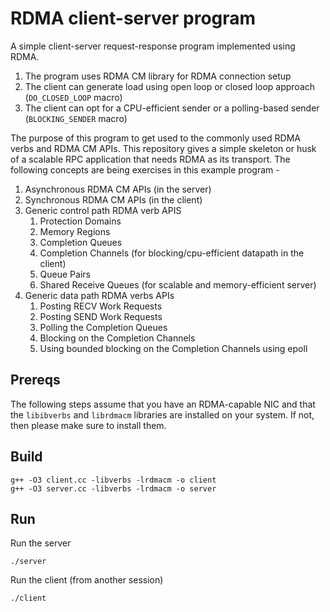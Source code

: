 # RDMA client-server program

A simple client-server request-response program implemented using RDMA.

1. The program uses RDMA CM library for RDMA connection setup
2. The client can generate load using open loop or closed loop approach (`DO_CLOSED_LOOP` macro)
3. The client can opt for a CPU-efficient sender or a polling-based sender (`BLOCKING_SENDER` macro)

The purpose of this program to get used to the commonly used RDMA verbs and RDMA CM
APIs. This repository gives a simple skeleton or husk of a scalable RPC application that
needs RDMA as its transport. The following concepts are being exercises in this example
program -
1. Asynchronous RDMA CM APIs (in the server)
2. Synchronous RDMA CM APIs (in the client)
3. Generic control path RDMA verb APIS
   1. Protection Domains
   2. Memory Regions
   3. Completion Queues
   4. Completion Channels (for blocking/cpu-efficient datapath in the client)
   5. Queue Pairs
   6. Shared Receive Queues (for scalable and memory-efficient server)
4. Generic data path RDMA verbs APIs
   1. Posting RECV Work Requests
   2. Posting SEND Work Requests
   3. Polling the Completion Queues
   4. Blocking on the Completion Channels
   5. Using bounded blocking on the Completion Channels using epoll

## Prereqs

The following steps assume that you have an RDMA-capable NIC and that the `libibverbs`
and `librdmacm` libraries are installed on your system. If not, then please make sure
to install them.

## Build

```
g++ -O3 client.cc -libverbs -lrdmacm -o client
g++ -O3 server.cc -libverbs -lrdmacm -o server
```

## Run

Run the server
```
./server
```

Run the client (from another session)
```
./client
```
